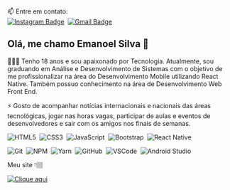 <!-- Social Networks -->
 📫 Entre em contato: <br>
[![Instagram Badge](./assets/instagram.png)](https://www.instagram.com/euemanuel.silva/)&nbsp;
[![Gmail Badge](./assets/gmail.png)](mailto:emanoelps09@gmail.com)&nbsp;

## Olá, me chamo Emanoel Silva 👋

👨🏽‍💻 Tenho 18 anos e sou apaixonado por Tecnologia. Atualmente, sou graduando em Análise e Desenvolvimento de Sistemas com o objetivo de me profissionalizar na área do Desenvolvimento Mobile utilizando React Native. Também possuo conhecimento na área de Desenvolvimento Web Front End.

⚡ Gosto de acompanhar notícias internacionais e nacionais das áreas tecnológicas, jogar nas horas vagas, participar de aulas e eventos de desenvolvedores e sair com os amigos nos finais de semanas.

<!-- Languages, libs and frameworks -->
![HTML5](https://cdn.jsdelivr.net/gh/devicons/devicon/icons/html5/html5-original.svg)&nbsp;
![CSS3](https://cdn.jsdelivr.net/gh/devicons/devicon/icons/css3/css3-original.svg)&nbsp;
![JavaScript](https://cdn.jsdelivr.net/gh/devicons/devicon/icons/javascript/javascript-original.svg)&nbsp;
![Bootstrap](https://cdn.jsdelivr.net/gh/devicons/devicon/icons/bootstrap/bootstrap-original.svg)&nbsp;
![React Native](https://cdn.jsdelivr.net/gh/devicons/devicon/icons/react/react-original.svg)&nbsp;

<!-- Tools Front-end -->
![Git](https://cdn.jsdelivr.net/gh/devicons/devicon/icons/git/git-original.svg)&nbsp;
![NPM](https://cdn.jsdelivr.net/gh/devicons/devicon/icons/npm/npm-original-wordmark.svg)&nbsp;
![Yarn](https://cdn.jsdelivr.net/gh/devicons/devicon/icons/yarn/yarn-original.svg)&nbsp;
![GitHub](https://cdn.jsdelivr.net/gh/devicons/devicon/icons/github/github-original.svg)&nbsp;
![VSCode](https://cdn.jsdelivr.net/gh/devicons/devicon/icons/vscode/vscode-original.svg)&nbsp;
![Android Studio](https://cdn.jsdelivr.net/gh/devicons/devicon/icons/androidstudio/androidstudio-original.svg)&nbsp;

<!-- My Portfolio -->
Meu site 👇🏽

[![Clique aqui](https://cdn-icons-png.flaticon.com/512/2282/2282188.png)](https://www.emanoelsilva.com/)&nbsp;
